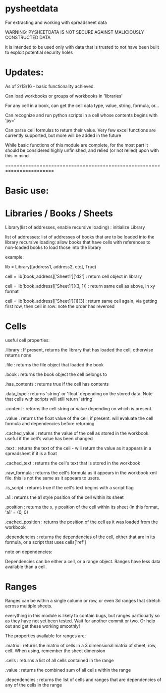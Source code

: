 # pysheetdata
For extracting and working with spreadsheet data


WARNING: PYSHEETDATA IS NOT SECURE AGAINST MALICIOUSLY CONSTRUCTED DATA

it is intended to be used only with data that is trusted to not have been built to exploit potential security holes

# Updates:

As of 2/13/16 - basic functionality achieved.

Can load workbooks or groups of workbooks in 'libraries'

For any cell in a book, can get the cell data type, value, string, formula, or...

Can recognize and run python scripts in a cell whose contents begins with 'py='

Can parse cell formulas to return their value. Very few excel functions are currently supported, but more will be added in the future

While basic functions of this module are complete, for the most part it should be considered highly unfinished, and relied (or not relied) upon with this in mind


=======================================================================
# Basic use:

# Libraries / Books / Sheets

Library(list of addresses, enable recursive loading) : initialize Library

list of addresses: list of addresses of books that are to be loaded into the library
recursive loading: allow books that have cells with references to non-loaded books to load those into the library



example:

lib = Library([address1, address2, etc], True)

cell = lib[book_address]['Sheet1']['d2'] : return cell object in library

cell = lib[book_address]['Sheet1'][(3, 1)] : return same cell as above, in xy format

cell = lib[book_address]['Sheet1'][1][3] : return same cell again, via getting first row, then cell in row: note the order has reversed

# Cells

useful cell properties:

.library : If present, returns the library that has loaded the cell, otherwise returns none

.file : returns the file object that loaded the book

.book : returns the book object the cell belongs to

.has_contents : returns true if the cell has contents

.data_type : returns 'string' or 'float' depending on the stored data. Note that cells with scripts will still return 'string'

.content : returns the cell string or value depending on which is present.

.value : returns the float value of the cell, if present. will evaluate the cell formula and dependencies before returning

.cached_value : returns the value of the cell as stored in the workbook. useful if the cell's value has been changed

.text : returns the text of the cell - will return the value as it appears in a spreadsheet if it is a float

.cached_text : returns the cell's text that is stored in the workbook

.raw_formula : returns the cell's formula as it appears in the workbook xml file. this is not the same as it appears to users.

.is_script : returns true if the cell's text begins with a script flag

.a1 : returns the a1 style position of the cell within its sheet

.position : returns the x, y position of the cell within its sheet (in this format, 'a1' = (0, 0)

.cached_position : returns the position of the cell as it was loaded from the workbook

.dependencies : returns the dependencies of the cell, either that are in its formula, or a script that uses cells['ref']

note on dependencies:

Dependencies can be either a cell, or a range object. Ranges have less data available than a cell.




# Ranges
Ranges can be within a single column or row, or even 3d ranges that stretch across multiple sheets.

everything in this module is likely to contain bugs, but ranges particuarly so as they have not yet been tested. Wait for 
another commit or two. Or help out and get these working smoothly!

The properties available for ranges are:

.matrix : returns the matrix of cells in a 3 dimensional matrix of sheet, row, cell. When using, remember the sheet dimension

.cells : returns a list of all cells contained in the range

.value : returns the combined sum of all cells within the range

.dependencies : returns the list of cells and ranges that are dependencies of any of the cells in the range


